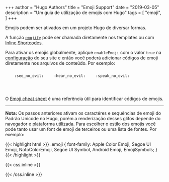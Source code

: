 +++
author = "Hugo Authors"
title = "Emoji Support"
date = "2019-03-05"
description = "Um guia de utilização de emojis com Hugo"
tags = [
    "emoji",
]
+++

Emojis podem ser ativados em um projeto Hugo de diversar formas.
<!--more-->
A função [`emojify`](https://gohugo.io/functions/emojify/) pode ser chamada diretamente nos templates ou com [Inline Shortcodes](https://gohugo.io/templates/shortcode-templates/#inline-shortcodes).

Para ativar os emojis globalmente, aplique `enableEmoji` com o valor `true` na [configuração](https://gohugo.io/getting-started/configuration/) do seu site e então você poderá adicionar códigos de emoji diretamente nos arquivos de conteúdo. Por exemplo:

<p><span class="nowrap"><span class="emojify">🙈</span> <code>:see_no_evil:</code></span>  <span class="nowrap"><span class="emojify">🙉</span> <code>:hear_no_evil:</code></span>  <span class="nowrap"><span class="emojify">🙊</span> <code>:speak_no_evil:</code></span></p>
<br>

O [Emoji cheat sheet](http://www.emoji-cheat-sheet.com/) é uma referência útil para identificar códigos de emojis.

***

**Nota:** Os passos anteriores ativam os caractéres e sequências de emoji do Padrão Unicode no Hugo, porém a renderização desses glifos depende do navegador e plataforma utilizada. Para escolher o estilo dos emojis você pode tanto usar um font de emoji de terceiros ou uma lista de fontes. Por exemplo:

{{< highlight html >}}
.emoji {
  font-family: Apple Color Emoji, Segoe UI Emoji, NotoColorEmoji, Segoe UI Symbol, Android Emoji, EmojiSymbols;
}
{{< /highlight >}}

{{< css.inline >}}
<style>
.emojify {
	font-family: Apple Color Emoji, Segoe UI Emoji, NotoColorEmoji, Segoe UI Symbol, Android Emoji, EmojiSymbols;
	font-size: 2rem;
	vertical-align: middle;
}
@media screen and (max-width:650px) {
  .nowrap {
    display: block;
    margin: 25px 0;
  }
}
</style>
{{< /css.inline >}}
